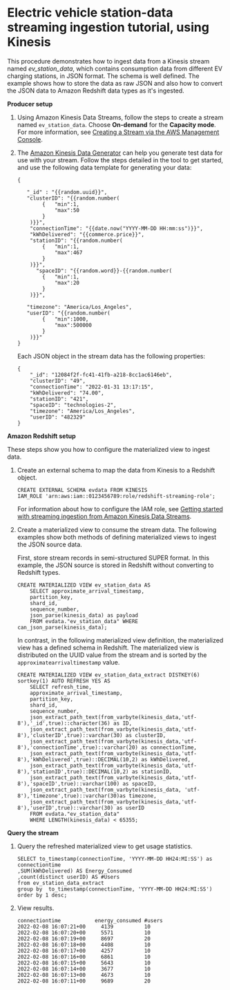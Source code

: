 # Electric vehicle station\-data streaming ingestion tutorial, using Kinesis<a name="materialized-view-streaming-ingestion-example-station-data"></a>

This procedure demonstrates how to ingest data from a Kinesis stream named *ev\_station\_data*, which contains consumption data from different EV charging stations, in JSON format\. The schema is well defined\. The example shows how to store the data as raw JSON and also how to convert the JSON data to Amazon Redshift data types as it's ingested\.

**Producer setup**

1. Using Amazon Kinesis Data Streams, follow the steps to create a stream named `ev_station_data`\. Choose **On\-demand** for the **Capacity mode**\. For more information, see [Creating a Stream via the AWS Management Console](https://docs.aws.amazon.com/streams/latest/dev/how-do-i-create-a-stream.html)\.

1. The [Amazon Kinesis Data Generator](https://awslabs.github.io/amazon-kinesis-data-generator/web/producer.html?) can help you generate test data for use with your stream\. Follow the steps detailed in the tool to get started, and use the following data template for generating your data:

   ```
   {
       
      "_id" : "{{random.uuid}}",
      "clusterID": "{{random.number(
           {   "min":1,
               "max":50
           }
       )}}", 
       "connectionTime": "{{date.now("YYYY-MM-DD HH:mm:ss")}}",
       "kWhDelivered": "{{commerce.price}}",
       "stationID": "{{random.number(
           {   "min":1,
               "max":467
           }
       )}}",
         "spaceID": "{{random.word}}-{{random.number(
           {   "min":1,
               "max":20
           }
       )}}",
    
      "timezone": "America/Los_Angeles",
      "userID": "{{random.number(
           {   "min":1000,
               "max":500000
           }
       )}}"
   }
   ```

    Each JSON object in the stream data has the following properties: 

   ```
   {
       "_id": "12084f2f-fc41-41fb-a218-8cc1ac6146eb",
       "clusterID": "49",
       "connectionTime": "2022-01-31 13:17:15",
       "kWhDelivered": "74.00",
       "stationID": "421",
       "spaceID": "technologies-2",
       "timezone": "America/Los_Angeles",
       "userID": "482329"
   }
   ```

**Amazon Redshift setup**

These steps show you how to configure the materialized view to ingest data\.

1. Create an external schema to map the data from Kinesis to a Redshift object\.

   ```
   CREATE EXTERNAL SCHEMA evdata FROM KINESIS
   IAM_ROLE 'arn:aws:iam::0123456789:role/redshift-streaming-role';
   ```

   For information about how to configure the IAM role, see [Getting started with streaming ingestion from Amazon Kinesis Data Streams](materialized-view-streaming-ingestion-getting-started.md)\.

1. Create a materialized view to consume the stream data\. The following examples show both methods of defining materialized views to ingest the JSON source data\.

   First, store stream records in semi\-structured SUPER format\. In this example, the JSON source is stored in Redshift without converting to Redshift types\.

   ```
   CREATE MATERIALIZED VIEW ev_station_data AS
       SELECT approximate_arrival_timestamp,
       partition_key,
       shard_id,
       sequence_number,
       json_parse(kinesis_data) as payload
       FROM evdata."ev_station_data" WHERE can_json_parse(kinesis_data);
   ```

    In contrast, in the following materialized view definition, the materialized view has a defined schema in Redshift\. The materialized view is distributed on the UUID value from the stream and is sorted by the `approximatearrivaltimestamp` value\.

   ```
   CREATE MATERIALIZED VIEW ev_station_data_extract DISTKEY(6) sortkey(1) AUTO REFRESH YES AS
       SELECT refresh_time,
       approximate_arrival_timestamp,
       partition_key,
       shard_id,
       sequence_number,
       json_extract_path_text(from_varbyte(kinesis_data,'utf-8'),'_id',true)::character(36) as ID,
       json_extract_path_text(from_varbyte(kinesis_data,'utf-8'),'clusterID',true)::varchar(30) as clusterID,
       json_extract_path_text(from_varbyte(kinesis_data,'utf-8'),'connectionTime',true)::varchar(20) as connectionTime,
       json_extract_path_text(from_varbyte(kinesis_data,'utf-8'),'kWhDelivered',true)::DECIMAL(10,2) as kWhDelivered,
       json_extract_path_text(from_varbyte(kinesis_data,'utf-8'),'stationID',true)::DECIMAL(10,2) as stationID,
       json_extract_path_text(from_varbyte(kinesis_data,'utf-8'),'spaceID',true)::varchar(100) as spaceID,
       json_extract_path_text(from_varbyte(kinesis_data, 'utf-8'),'timezone',true)::varchar(30)as timezone,
       json_extract_path_text(from_varbyte(kinesis_data,'utf-8'),'userID',true)::varchar(30) as userID
       FROM evdata."ev_station_data"
       WHERE LENGTH(kinesis_data) < 65355;
   ```

**Query the stream**

1. Query the refreshed materialized view to get usage statistics\.

   ```
   SELECT to_timestamp(connectionTime, 'YYYY-MM-DD HH24:MI:SS') as connectiontime
   ,SUM(kWhDelivered) AS Energy_Consumed 
   ,count(distinct userID) AS #Users
   from ev_station_data_extract
   group by  to_timestamp(connectionTime, 'YYYY-MM-DD HH24:MI:SS')
   order by 1 desc;
   ```

1. View results\.

   ```
   connectiontime	        energy_consumed	#users
   2022-02-08 16:07:21+00	  4139	        10
   2022-02-08 16:07:20+00	  5571	        10
   2022-02-08 16:07:19+00	  8697	        20
   2022-02-08 16:07:18+00	  4408	        10
   2022-02-08 16:07:17+00	  4257	        10
   2022-02-08 16:07:16+00	  6861	        10
   2022-02-08 16:07:15+00	  5643	        10
   2022-02-08 16:07:14+00	  3677	        10
   2022-02-08 16:07:13+00	  4673	        10
   2022-02-08 16:07:11+00	  9689	        20
   ```